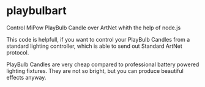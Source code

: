 # playbulbart
Control MiPow PlayBulb Candle over ArtNet whith the help of node.js

This code is helpfull, if you want to control your PlayBulb Candles from a standard lighting controller, which is able to send out Standard ArtNet protocol.

PlayBulb Candles are very cheap compared to professional battery powered lighting fixtures.
They are not so bright, but you can produce beautiful effects anyway.
